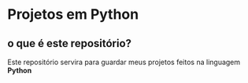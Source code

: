# Projetos em Python
## o que é este repositório?
 Este repositório servira para guardar meus projetos feitos na linguagem **Python**
